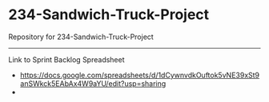 # 234-Sandwich-Truck-Project

Repository for 234-Sandwich-Truck-Project

---

Link to Sprint Backlog Spreadsheet
  
  - https://docs.google.com/spreadsheets/d/1dCywnvdkOuftok5vNE39xSt9anSWkck5EAbAx4W9aYU/edit?usp=sharing
  - 
